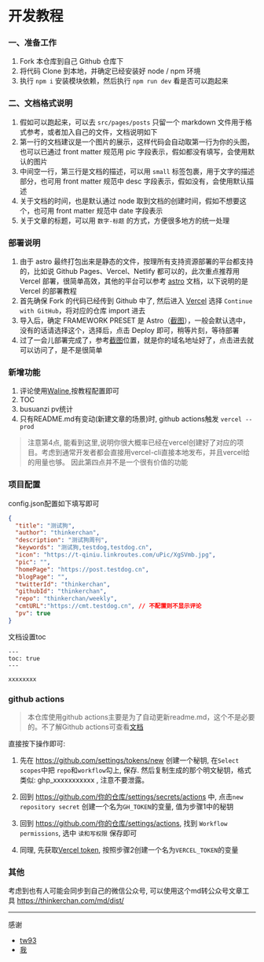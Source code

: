 # 开发教程

### 一、准备工作

1. Fork 本仓库到自己 Github 仓库下
2. 将代码 Clone 到本地，并确定已经安装好 node / npm 环境
3. 执行 `npm i` 安装模块依赖，然后执行 `npm run dev` 看是否可以跑起来

### 二、文档格式说明

1. 假如可以跑起来，可以去 `src/pages/posts` 只留一个 markdown 文件用于格式参考，或者加入自己的文件，文档说明如下
2. 第一行的文档建议是一个图片的展示，这样代码会自动取第一行为你的头图，也可以已通过 front matter 规范用 pic 字段表示，假如都没有填写，会使用默认的图片
3. 中间空一行，第三行是文档的描述，可以用 `small` 标签包裹，用于文字的描述部分，也可用 front matter 规范中 desc 字段表示，假如没有，会使用默认描述
4. 关于文档的时间，也是默认通过 node 取到文档的创建时间，假如不想要这个，也可用 front matter 规范中 date 字段表示
5. 关于文章的标题，可以用 `数字-标题` 的方式，方便很多地方的统一处理

### 部署说明

1. 由于 astro 最终打包出来是静态的文件，按理所有支持资源部署的平台都支持的，比如说 Github Pages、Vercel、Netlify 都可以的，此次重点推荐用 Vercel 部署，很简单高效，其他的平台可以参考 [astro](https://docs.astro.build/en/guides/deploy/) 文档，以下说明的是 Vercel 的部署教程
2. 首先确保 Fork 的代码已经传到 Github 中了, 然后进入 [Vercel](https://vercel.com/new) 选择 `Continue with GitHub`，将对应的仓库 import 进去
3. 导入后，确定 FRAMEWORK PRESET 是 Astro（[截图](https://gw.alipayobjects.com/zos/k/ic/0BffKE.png)），一般会默认选中，没有的话请选择这个，选择后，点击 Deploy 即可，稍等片刻，等待部署
4. 过了一会儿部署完成了，参考[截图](https://gw.alipayobjects.com/zos/k/e3/QLS7dG.png)位置，就是你的域名地址好了，点击进去就可以访问了，是不是很简单

### 新增功能
1. 评论使用[Waline](https://waline.js.org/),按教程配置即可
2. TOC
3. busuanzi pv统计
4. 只有README.md有变动(新建文章的场景)时, github actions触发 `vercel --prod`

> 注意第4点, 能看到这里,说明你很大概率已经在vercel创建好了对应的项目。考虑到通常开发者都会直接用vercel-cli直接本地发布，并且vercel给的用量也够。 因此第四点并不是一个很有价值的功能

### 项目配置
config.json配置如下填写即可
```json
{
  "title": "测试狗",
  "author": "thinkerchan",
  "description": "测试狗周刊",
  "keywords": "测试狗,testdog,testdog.cn",
  "icon": "https://t-qiniu.linkroutes.com/uPic/XgSVmb.jpg",
  "pic": "",
  "homePage": "https://post.testdog.cn",
  "blogPage": "",
  "twitterId": "thinkerchan",
  "githubId": "thinkerchan",
  "repo": "thinkerchan/weekly",
  "cmtURL":"https://cmt.testdog.cn", // 不配置则不显示评论
  "pv": true
}
```

文档设置toc
```
---
toc: true
---

xxxxxxxx
```

### github actions
> 本仓库使用github actions主要是为了自动更新readme.md，这个不是必要的。不了解Github actions可查看[文档](https://docs.github.com/zh/actions/quickstart)

直接按下操作即可:
1. 先在 https://github.com/settings/tokens/new 创建一个秘钥, 在`Select scopes`中把 `repo`和`workflow`勾上, 保存. 然后复制生成的那个明文秘钥，格式类似: ghp_xxxxxxxxxxx , 注意不要泄露。

2. 回到 https://github.com/你的仓库/settings/secrets/actions 中, 点击`new repository secret` 创建一个名为`GH_TOKEN`的变量, 值为步骤1中的秘钥

3. 回到 https://github.com/你的仓库/settings/actions, 找到 `Workflow permissions`, 选中 `读和写权限` 保存即可

4. 同理, 先获取[Vercel token](https://vercel.com/account/tokens), 按照步骤2创建一个名为`VERCEL_TOKEN`的变量

### 其他
考虑到也有人可能会同步到自己的微信公众号, 可以使用这个md转公众号文章工具 https://thinkerchan.com/md/dist/

---
感谢
- [tw93](https://github.com/tw93/weekly)
- [我](https://github.com/thinkerchan/weekly)